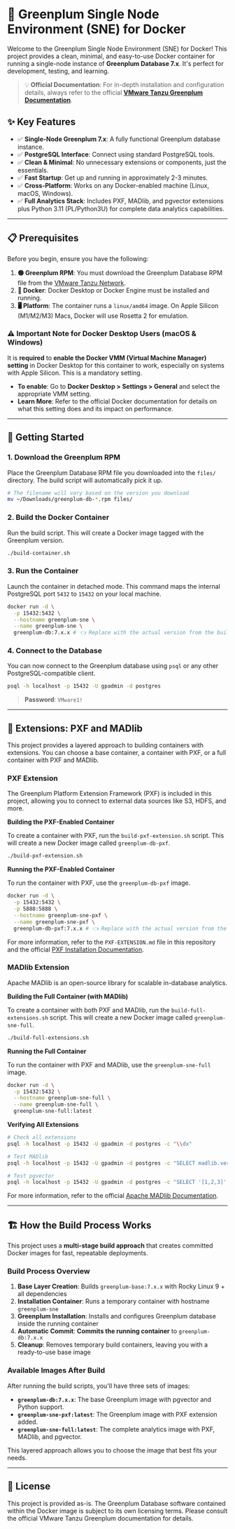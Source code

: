 # 🚀 Greenplum Single Node Environment (SNE) for Docker

Welcome to the Greenplum Single Node Environment (SNE) for Docker! This project provides a clean, minimal, and easy-to-use Docker container for running a single-node instance of **Greenplum Database 7.x**. It's perfect for development, testing, and learning.

> 💡 **Official Documentation**: For in-depth installation and configuration details, always refer to the official **[VMware Tanzu Greenplum Documentation](https://techdocs.broadcom.com/us/en/vmware-tanzu/data-solutions/tanzu-greenplum/7/greenplum-database/install_guide-install_gpdb.html)**.

## ✨ Key Features

- ✅ **Single-Node Greenplum 7.x**: A fully functional Greenplum database instance.
- ✅ **PostgreSQL Interface**: Connect using standard PostgreSQL tools.
- ✅ **Clean & Minimal**: No unnecessary extensions or components, just the essentials.
- ✅ **Fast Startup**: Get up and running in approximately 2-3 minutes.
- ✅ **Cross-Platform**: Works on any Docker-enabled machine (Linux, macOS, Windows).
- ✅ **Full Analytics Stack**: Includes PXF, MADlib, and pgvector extensions plus Python 3.11 (PL/Python3U) for complete data analytics capabilities.

---

## 📋 Prerequisites

Before you begin, ensure you have the following:

1.  **🟢 Greenplum RPM**: You must download the Greenplum Database RPM file from the [VMware Tanzu Network](https://network.tanzu.vmware.com/products/vmware-tanzu-greenplum).
2.  **🐳 Docker**: Docker Desktop or Docker Engine must be installed and running.
3.  **🖥️ Platform**: The container runs a `linux/amd64` image. On Apple Silicon (M1/M2/M3) Macs, Docker will use Rosetta 2 for emulation.

### ⚠️ Important Note for Docker Desktop Users (macOS & Windows)

It is **required** to **enable the Docker VMM (Virtual Machine Manager) setting** in Docker Desktop for this container to work, especially on systems with Apple Silicon. This is a mandatory setting.

-   **To enable**: Go to **Docker Desktop > Settings > General** and select the appropriate VMM setting.
-   **Learn More**: Refer to the official Docker documentation for details on what this setting does and its impact on performance.

---

## 🚀 Getting Started

### 1. Download the Greenplum RPM

Place the Greenplum Database RPM file you downloaded into the `files/` directory. The build script will automatically pick it up.

```bash
# The filename will vary based on the version you download
mv ~/Downloads/greenplum-db-*.rpm files/
```

### 2. Build the Docker Container

Run the build script. This will create a Docker image tagged with the Greenplum version.

```bash
./build-container.sh
```

### 3. Run the Container

Launch the container in detached mode. This command maps the internal PostgreSQL port `5432` to `15432` on your local machine.

```bash
docker run -d \
  -p 15432:5432 \
  --hostname greenplum-sne \
  --name greenplum-sne \
  greenplum-db:7.x.x # 👈 Replace with the actual version from the build
```

### 4. Connect to the Database

You can now connect to the Greenplum database using `psql` or any other PostgreSQL-compatible client.

```bash
psql -h localhost -p 15432 -U gpadmin -d postgres
```

> **Password**: `VMware1!`

---

## 🧩 Extensions: PXF and MADlib

This project provides a layered approach to building containers with extensions. You can choose a base container, a container with PXF, or a full container with PXF and MADlib.

### PXF Extension

The Greenplum Platform Extension Framework (PXF) is included in this project, allowing you to connect to external data sources like S3, HDFS, and more.

**Building the PXF-Enabled Container**

To create a container with PXF, run the `build-pxf-extension.sh` script. This will create a new Docker image called `greenplum-db-pxf`.

```bash
./build-pxf-extension.sh
```

**Running the PXF-Enabled Container**

To run the container with PXF, use the `greenplum-db-pxf` image.

```bash
docker run -d \
  -p 15432:5432 \
  -p 5888:5888 \
  --hostname greenplum-sne-pxf \
  --name greenplum-sne-pxf \
  greenplum-db-pxf:7.x.x # 👈 Replace with the actual version from the build
```

For more information, refer to the `PXF-EXTENSION.md` file in this repository and the official [PXF Installation Documentation](https://techdocs.broadcom.com/us/en/vmware-tanzu/data-solutions/tanzu-greenplum-platform-extension-framework/6-6/gp-pxf/installing_pxf.html).

### MADlib Extension

Apache MADlib is an open-source library for scalable in-database analytics.

**Building the Full Container (with MADlib)**

To create a container with both PXF and MADlib, run the `build-full-extensions.sh` script. This will create a new Docker image called `greenplum-sne-full`.

```bash
./build-full-extensions.sh
```

**Running the Full Container**

To run the container with PXF and MADlib, use the `greenplum-sne-full` image.

```bash
docker run -d \
  -p 15432:5432 \
  --hostname greenplum-sne-full \
  --name greenplum-sne-full \
  greenplum-sne-full:latest
```

**Verifying All Extensions**

```bash
# Check all extensions
psql -h localhost -p 15432 -U gpadmin -d postgres -c "\\dx"

# Test MADlib
psql -h localhost -p 15432 -U gpadmin -d postgres -c "SELECT madlib.version();"

# Test pgvector
psql -h localhost -p 15432 -U gpadmin -d postgres -c "SELECT '[1,2,3]'::vector <-> '[4,5,6]'::vector;"
```

For more information, refer to the official [Apache MADlib Documentation](https://madlib.apache.org/).

---

## 🏗️ How the Build Process Works

This project uses a **multi-stage build approach** that creates committed Docker images for fast, repeatable deployments.

### Build Process Overview

1. **Base Layer Creation**: Builds `greenplum-base:7.x.x` with Rocky Linux 9 + all dependencies
2. **Installation Container**: Runs a temporary container with hostname `greenplum-sne` 
3. **Greenplum Installation**: Installs and configures Greenplum database inside the running container
4. **Automatic Commit**: **Commits the running container** to `greenplum-db:7.x.x` 
5. **Cleanup**: Removes temporary build containers, leaving you with a ready-to-use base image

### Available Images After Build

After running the build scripts, you'll have three sets of images:

- **`greenplum-db:7.x.x`**: The base Greenplum image with pgvector and Python support.
- **`greenplum-sne-pxf:latest`**: The Greenplum image with PXF extension added.
- **`greenplum-sne-full:latest`**: The complete analytics image with PXF, MADlib, and pgvector.

This layered approach allows you to choose the image that best fits your needs.

---

## 📄 License

This project is provided as-is. The Greenplum Database software contained within the Docker image is subject to its own licensing terms. Please consult the official VMware Tanzu Greenplum documentation for details.